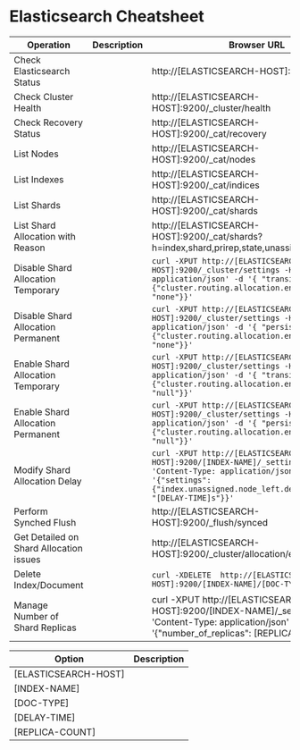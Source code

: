 # Elasticsearch Cheatsheet

| Operation | Description |Browser URL | Curl Command | Responce |
| ----------|-------------|------------|--------------|----------|
| Check Elasticsearch Status || http://[ELASTICSEARCH-HOST]:9200 | ``curl -XGET http://[ELASTICSEARCH-HOST]:9200`` ||
| Check Cluster Health || http://[ELASTICSEARCH-HOST]:9200/_cluster/health | ``curl -XGET http://[ELASTICSEARCH-HOST]:9200/_cluster/health`` ||
| Check Recovery Status || http://[ELASTICSEARCH-HOST]:9200/_cat/recovery | ``curl -XGET http://[ELASTICSEARCH-HOST]:9200/_cat/recovery"`` ||
| List Nodes || http://[ELASTICSEARCH-HOST]:9200/_cat/nodes | ``curl XGET http://[ELASTICSEARCH-HOST]:9200/_cat/nodes`` ||
| List Indexes || http://[ELASTICSEARCH-HOST]:9200/_cat/indices | ``curl -XGET http://[ELASTICSEARCH-HOST]:9200/_cat/indices`` ||
| List Shards || http://[ELASTICSEARCH-HOST]:9200/_cat/shards | ``curl -XGET http://[ELASTICSEARCH-HOST]:9200/_cat/shards`` ||
| List Shard Allocation with Reason || http://[ELASTICSEARCH-HOST]:9200/_cat/shards?h=index,shard,prirep,state,unassigned.reason | ``curl -XGET http://[ELASTICSEARCH-HOST]:9200/_cat/shards?h=index,shard,prirep,state,unassigned.reason`` ||
| Disable Shard Allocation Temporary || ``curl -XPUT http://[ELASTICSEARCH-HOST]:9200/_cluster/settings -H 'Content-Type: application/json' -d '{ "transient": {"cluster.routing.allocation.enable": "none"}}'`` ||
| Disable Shard Allocation Permanent || ``curl -XPUT http://[ELASTICSEARCH-HOST]:9200/_cluster/settings -H 'Content-Type: application/json' -d '{ "persistent": {"cluster.routing.allocation.enable": "none"}}'`` ||
| Enable Shard Allocation Temporary || ``curl -XPUT http://[ELASTICSEARCH-HOST]:9200/_cluster/settings -H 'Content-Type: application/json' -d '{ "transient": {"cluster.routing.allocation.enable": "null"}}'`` ||
| Enable Shard Allocation Permanent || ``curl -XPUT http://[ELASTICSEARCH-HOST]:9200/_cluster/settings -H 'Content-Type: application/json' -d '{ "persistent": {"cluster.routing.allocation.enable": "null"}}'`` ||
| Modify Shard Allocation Delay || ``curl -XPUT http://[ELASTICSEARCH-HOST]:9200/[INDEX-NAME]/_settings' -H 'Content-Type: application/json' -d '{"settings": {"index.unassigned.node_left.delayed_timeout": "[DELAY-TIME]s"}}'``||
| Perform Synched Flush || http://[ELASTICSEARCH-HOST]:9200/_flush/synced | ``curl -XPOST "[ELASTICSEARCH-HOST]:9200/_flush/synced"`` ||
| Get Detailed on Shard Allocation issues || http://[ELASTICSEARCH-HOST]:9200/_cluster/allocation/explain?pretty | ``curl -XGET http://[ELASTICSEARCH-HOST]:9200/_cluster/allocation/explain?pretty`` ||
| Delete Index/Document || ``curl -XDELETE  http://[ELASTICSEARCH-HOST]:9200/[INDEX-NAME]/[DOC-TYPE]/[doc-id]`` ||
| Manage Number of Shard Replicas || curl -XPUT http://[ELASTICSEARCH-HOST]:9200/[INDEX-NAME]/_settings -H 'Content-Type: application/json' -d '{"number_of_replicas": [REPLICA-COUNT]}'||

| Option | Description |
|--------|-------------|
| [ELASTICSEARCH-HOST] | |
| [INDEX-NAME] | |
| [DOC-TYPE] | |
| [DELAY-TIME] | |
| [REPLICA-COUNT] | |
